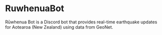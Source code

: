 # RuwhenuaBot
Rūwhenua Bot is a Discord bot that provides real-time earthquake updates for Aotearoa (New Zealand) using data from GeoNet.
